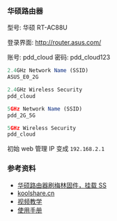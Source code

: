 ### 华硕路由器

型号: 华硕 RT-AC88U

登录界面: http://router.asus.com/

账号: pdd_cloud
密码: pdd_cloud123

```js
2.4GHz Network Name (SSID)
ASUS_E0_2G

2.4GHz Wireless Security
pdd_cloud

5GHz Network Name (SSID)
pdd_2G_5G

5GHz Wireless Security
pdd_cloud
```

初始 web 管理 IP 变成 `192.168.2.1`

### 参考资料

* [华硕路由器刷梅林固件，挂载 SS](https://www.chenshaowen.com/blog/asus-router-brush-merlin-firmware-and-mount-ss.html)
* [koolshare.cn](https://koolshare.cn/forum.php?mod=viewthread&tid=139322)
* [视频教学](https://www.youtube.com/watch?v=xdIddRVE8qQ)
* [使用手册](https://www.asus.com.cn/Networking/RT-AC88U/HelpDesk_Manual/)